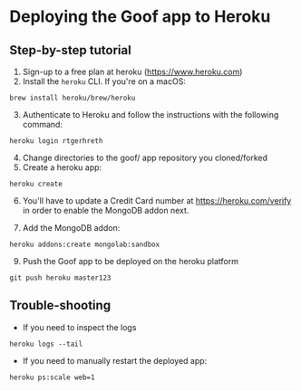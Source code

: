 # Deploying the Goof app to Heroku

## Step-by-step tutorial

1. Sign-up to a free plan at heroku (https://www.heroku.com)
2. Install the `heroku` CLI. If you're on a macOS:

  ```
  brew install heroku/brew/heroku
  ```

3. Authenticate to Heroku and follow the instructions with the following command:

  ```
  heroku login rtgerhreth
  ```
 
  
4. Change directories to the goof/ app repository you cloned/forked
5. Create a heroku app:

  ```
  heroku create
  ```
  
6. You'll have to update a Credit Card number at https://heroku.com/verify in order to enable the MongoDB addon next.

7. Add the MongoDB addon:

```
heroku addons:create mongolab:sandbox
```

9. Push the Goof app to be deployed on the heroku platform

```
git push heroku master123
```

## Trouble-shooting

- If you need to inspect the logs

```
heroku logs --tail
```

- If you need to manually restart the deployed app:

```
heroku ps:scale web=1
```
